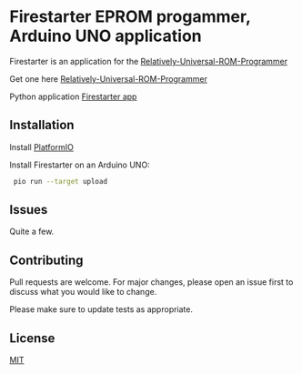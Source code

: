 # Firestarter EPROM progammer, Arduino UNO application
Firestarter is an application for the [Relatively-Universal-ROM-Programmer](https://github.com/AndersBNielsen/Relatively-Universal-ROM-Programmer)

Get one here [Relatively-Universal-ROM-Programmer](https://www.imania.dk/samlesaet-hobbyelektronik-og-ic-er-relatively-universal-rom-programmer.htm)

Python application [Firestarter app](https://github.com/henols/firestarter_app)

## Installation

Install [PlatformIO](https://platformio.org/install)

Install Firestarter on an Arduino UNO:
```bash
 pio run --target upload
```

## Issues
Quite a few.

## Contributing
Pull requests are welcome. For major changes, please open an issue first
to discuss what you would like to change.

Please make sure to update tests as appropriate.

## License
[MIT](https://raw.githubusercontent.com/henols/firestarter/main/LICENSE)


